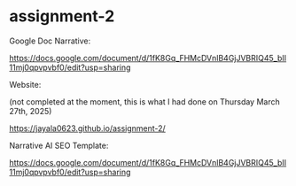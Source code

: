 # assignment-2

Google Doc Narrative:

https://docs.google.com/document/d/1fK8Gq_FHMcDVnlB4GjJVBRIQ45_bII11mj0qpvpvbf0/edit?usp=sharing

Website:

(not completed at the moment, this is what I had done on Thursday March 27th, 2025)

https://jayala0623.github.io/assignment-2/


Narrative AI SEO Template:

https://docs.google.com/document/d/1fK8Gq_FHMcDVnlB4GjJVBRIQ45_bII11mj0qpvpvbf0/edit?usp=sharing
